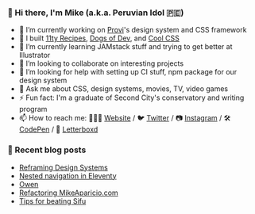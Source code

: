 ### 👋 Hi there, I'm Mike (a.k.a. Peruvian Idol 🇵🇪)

- 🔭 I’m currently working on [Provi](https://provi.com)'s design system and CSS framework
- 🔨 I built [11ty Recipes](https://11ty.recipes), [Dogs of Dev](https://dogsof.dev), and [Cool CSS](https://coolcss.dev)
- 🌱 I’m currently learning JAMstack stuff and trying to get better at Illustrator
- 👯 I’m looking to collaborate on interesting projects
- 🤔 I’m looking for help with setting up CI stuff, npm package for our design system
- 💬 Ask me about CSS, design systems, movies, TV, video games
- ⚡ Fun fact: I'm a graduate of Second City's conservatory and writing program
- 📫 How to reach me: 👨🏻‍💻 [Website](https://mikeaparicio.com) / 🐦 [Twitter](https://twitter.com/peruvianidol) / 📷 [Instagram](https://instagram.com/peruvianidol) / 🛠 [CodePen](https://codepen.io/peruvianidol) / 🍿 [Letterboxd](https://letterboxd.com/peruvianidol)

### 🚨 Recent blog posts
<!-- BLOG-POST-LIST:START -->
- [Reframing Design Systems](https://mikeaparicio.com/posts/2022-11-26-reframing-design-systems/)
- [Nested navigation in Eleventy](https://mikeaparicio.com/posts/2022-08-19-nested-navigation-in-eleventy/)
- [Owen](https://mikeaparicio.com/posts/2022-06-08-owen/)
- [Refactoring MikeAparicio.com](https://mikeaparicio.com/posts/2022-05-26-refactoring-mikeaparicio-com/)
- [Tips for beating Sifu](https://mikeaparicio.com/posts/2022-02-21-tips-for-beating-sifu/)
<!-- BLOG-POST-LIST:END -->
